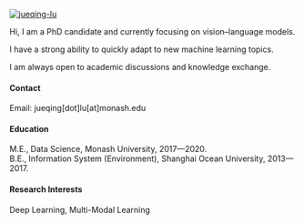 

[![jueqing-lu](https://img.shields.io/badge/jueqinglu-github-blue?logo=github)](https://github.com/OverfitFLow)

Hi, I am a PhD candidate and currently focusing on vision–language models.

I have a strong ability to quickly adapt to new machine learning topics.

I am always open to academic discussions and knowledge exchange.

#### Contact

Email: jueqing[dot]lu[at]monash.edu

#### Education
M.E., Data Science, Monash University, 2017—2020.\
B.E., Information System (Environment), Shanghai Ocean University, 2013—2017.

#### Research Interests
Deep Learning, Multi-Modal Learning


